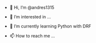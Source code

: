 - 👋 Hi, I’m @andres1315
- 👀 I’m interested in ...
- 🌱 I’m currently learning Python with DRF

- 📫 How to reach me ...

<!---
andres1315/andres1315 is a ✨ special ✨ repository because its `README.md` (this file) appears on your GitHub profile.
You can click the Preview link to take a look at your changes.
--->
